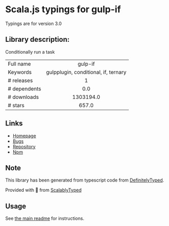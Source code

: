 
# Scala.js typings for gulp-if

Typings are for version 3.0

## Library description:
Conditionally run a task

|                    |                 |
| ------------------ | :-------------: |
| Full name          | gulp-if |
| Keywords           | gulpplugin, conditional, if, ternary |
| # releases         | 1 |
| # dependents       | 0.0 |
| # downloads        | 1303194.0 |
| # stars            | 657.0 |

## Links
- [Homepage](https://github.com/robrich/gulp-if)
- [Bugs](https://github.com/robrich/gulp-if/issues)
- [Repository](https://github.com/robrich/gulp-if)
- [Npm](https://www.npmjs.com/package/gulp-if)
    


## Note
This library has been generated from typescript code from [DefinitelyTyped](https://definitelytyped.org).

Provided with :purple_heart: from [ScalablyTyped](https://github.com/oyvindberg/ScalablyTyped)

## Usage
See [the main readme](../../readme.md) for instructions.


